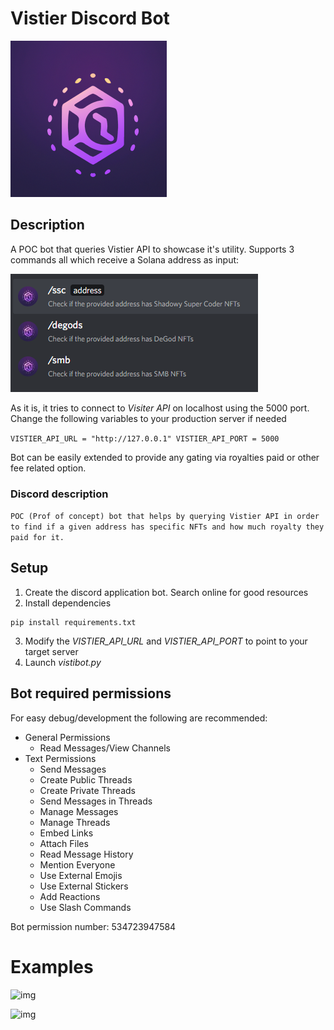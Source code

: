 # Vistier Discord Bot

<img src="https://raw.githubusercontent.com/abarbatei/vistier/main/discord/resources/logo.png" width="250" height="250">

## Description

A POC bot that queries Vistier API to showcase it's utility.
Supports 3 commands all which receive a Solana address as input:

![img](resources/help.png)

As it is, it tries to connect to *Visiter API* on localhost using the 5000 port.
Change the following variables to your production server if needed

``
VISTIER_API_URL = "http://127.0.0.1"
VISTIER_API_PORT = 5000
``

Bot can be easily extended to provide any gating via royalties paid or other fee related option.

### Discord description
```POC (Prof of concept) bot that helps by querying Vistier API in order to find if a given address has specific NFTs and how much royalty they paid for it.```


## Setup

1. Create the discord application bot. Search online for good resources
2. Install dependencies
```
pip install requirements.txt
```
3. Modify the *VISTIER_API_URL* and *VISTIER_API_PORT* to point to your target server
4. Launch _vistibot.py_

## Bot required permissions

For easy debug/development the following are recommended:
- General Permissions
    - Read Messages/View Channels
- Text Permissions
    - Send Messages
    - Create Public Threads
    - Create Private Threads
    - Send Messages in Threads
    - Manage Messages
    - Manage Threads
    - Embed Links
    - Attach Files
    - Read Message History
    - Mention Everyone
    - Use External Emojis
    - Use External Stickers
    - Add Reactions
    - Use Slash Commands

Bot permission number: 534723947584

# Examples

![img](resources/SSC_discord.PNG)

![img](resources/SMB_discord.PNG)